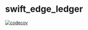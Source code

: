 # swift_edge_ledger

[![codecov](https://codecov.io/gh/arthurgabriel73/swift_edge_ledger/graph/badge.svg?token=T9PM4Y7IEV)](https://codecov.io/gh/arthurgabriel73/swift_edge_ledger)